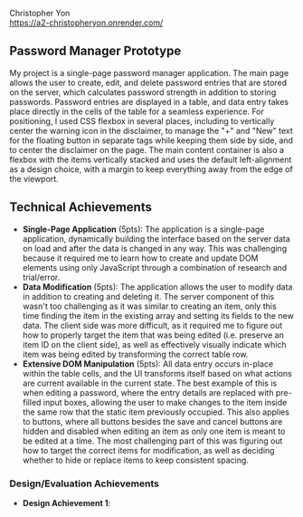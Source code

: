 Christopher Yon  
https://a2-christopheryon.onrender.com/

## Password Manager Prototype
My project is a single-page password manager application. The main page allows the user to create, edit, and delete password entries that are stored on the server, which calculates password strength in addition to storing passwords. Password entries are displayed in a table, and data entry takes place directly in the cells of the table for a seamless experience. For positioning, I used CSS flexbox in several places, including to vertically center the warning icon in the disclaimer, to manage the "+" and "New" text for the floating button in separate tags while keeping them side by side, and to center the disclaimer on the page. The main content container is also a flexbox with the items vertically stacked and uses the default left-alignment as a design choice, with a margin to keep everything away from the edge of the viewport.

## Technical Achievements
- **Single-Page Application** (5pts): The application is a single-page application, dynamically building the interface based on the server data on load and after the data is changed in any way. This was challenging because it required me to learn how to create and update DOM elements using only JavaScript through a combination of research and trial/error.
- **Data Modification** (5pts): The application allows the user to modify data in addition to creating and deleting it. The server component of this wasn't too challenging as it was similar to creating an item, only this time finding the item in the existing array and setting its fields to the new data. The client side was more difficult, as it required me to figure out how to properly target the item that was being edited (i.e. preserve an item ID on the client side), as well as effectively visually indicate which item was being edited by transforming the correct table row.
- **Extensive DOM Manipulation** (5pts): All data entry occurs in-place within the table cells, and the UI transforms itself based on what actions are current available in the current state. The best example of this is when editing a password, where the entry details are replaced with pre-filled input boxes, allowing the user to make changes to the item inside the same row that the static item previously occupied. This also applies to buttons, where all buttons besides the save and cancel buttons are hidden and disabled when editing an item as only one item is meant to be edited at a time. The most challenging part of this was figuring out how to target the correct items for modification, as well as deciding whether to hide or replace items to keep consistent spacing.

### Design/Evaluation Achievements
- **Design Achievement 1**:
